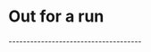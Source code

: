 <html>    
 <head>
     <h1>Out for a run</h1>
 -------------------------------------
 </head>
  </html>

